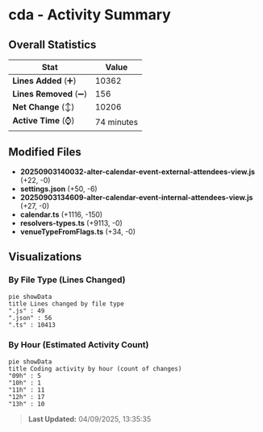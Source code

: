 # cda - Activity Summary 

## Overall Statistics

| Stat                   | Value                                                             |
| ---------------------- | ----------------------------------------------------------------- |
| **Lines Added** (➕)   | 10362                                          |
| **Lines Removed** (➖) | 156                                        |
| **Net Change** (↕)    | 10206                |
| **Active Time** (⌚)   | 74 minutes |


## Modified Files
- **20250903140032-alter-calendar-event-external-attendees-view.js** (+22, -0)
- **settings.json** (+50, -6)
- **20250903134609-alter-calendar-event-internal-attendees-view.js** (+27, -0)
- **calendar.ts** (+1116, -150)
- **resolvers-types.ts** (+9113, -0)
- **venueTypeFromFlags.ts** (+34, -0)

## Visualizations

### By File Type (Lines Changed)

```mermaid
pie showData
title Lines changed by file type
".js" : 49
".json" : 56
".ts" : 10413
```

### By Hour (Estimated Activity Count)

```mermaid
pie showData
title Coding activity by hour (count of changes)
"09h" : 5
"10h" : 1
"11h" : 11
"12h" : 17
"13h" : 10
```


> **Last Updated:** 04/09/2025, 13:35:35